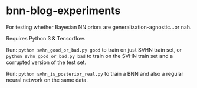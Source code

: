 # bnn-blog-experiments
For testing whether Bayesian NN priors are generalization-agnostic...or nah.

Requires Python 3 & Tensorflow.

Run: `python svhn_good_or_bad.py good` to train on just SVHN train set, or `python svhn_good_or_bad.py bad` to train on the SVHN train set and a corrupted version of the test set.

Run: `python svhn_is_posterior_real.py` to train a BNN and also a regular neural network on the same data.
